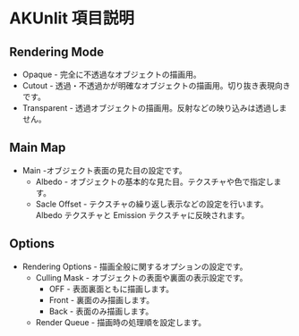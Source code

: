 # AKUnlit 項目説明
## Rendering Mode
* Opaque - 完全に不透過なオブジェクトの描画用。
* Cutout - 透過・不透過かが明確なオブジェクトの描画用。切り抜き表現向きです。
* Transparent - 透過オブジェクトの描画用。反射などの映り込みは透過しません。
## Main Map
* Main -オブジェクト表面の見た目の設定です。
    * Albedo - オブジェクトの基本的な見た目。テクスチャや色で指定します。
    * Sacle Offset - テクスチャの繰り返し表示などの設定を行います。Albedo テクスチャと Emission テクスチャに反映されます。
## Options
* Rendering Options - 描画全般に関するオプションの設定です。
    * Culling Mask - オブジェクトの表面や裏面の表示設定です。
        * OFF - 表面裏面ともに描画します。
        * Front - 裏面のみ描画します。
        * Back - 表面のみ描画します。
    * Render Queue - 描画時の処理順を設定します。